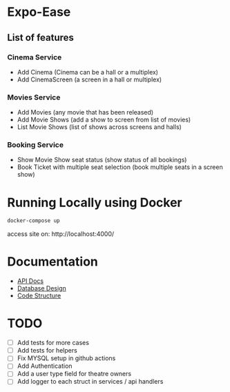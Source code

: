 # Expo-Ease

## List of features

### Cinema Service
* Add Cinema (Cinema can be a hall or a multiplex)
* Add CinemaScreen (a screen in a hall or multiplex)

### Movies Service
* Add Movies (any movie that has been released)
* Add Movie Shows (add a show to screen from list of movies)
* List Movie Shows (list of shows across screens and halls)

###  Booking Service
* Show Movie Show seat status (show status of all bookings)
* Book Ticket with multiple seat selection (book multiple seats in a screen show)

# Running Locally using Docker

```bash
docker-compose up
```

access site on: http://localhost:4000/

# Documentation

* [API Docs](docs/api/index.md)
* [Database Design](docs/database_design.md)
* [Code Structure](docs/code_structure.md)

# TODO

- [ ] Add tests for more cases
- [ ] Add tests for helpers
- [ ] Fix MYSQL setup in github actions
- [ ] Add Authentication
- [ ] Add a user type field for theatre owners
- [ ] Add logger to each struct in services / api handlers
